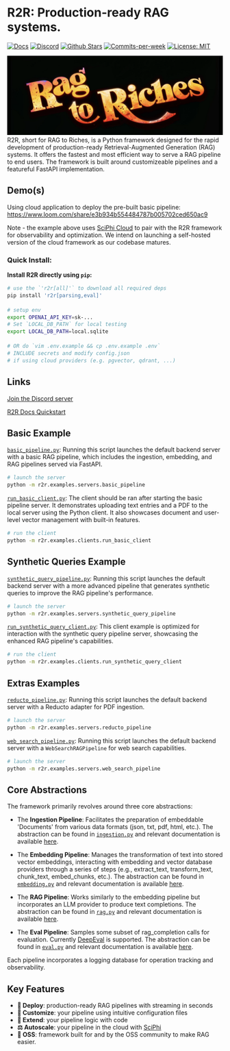 # R2R: Production-ready RAG systems.

<p align="left">
  <a href="https://r2r-docs.sciphi.ai"><img src="https://img.shields.io/badge/docs.sciphi.ai-3F16E4" alt="Docs"></a>
  <a href="https://discord.gg/p6KqD2kjtB"><img src="https://img.shields.io/discord/1120774652915105934?style=social&logo=discord" alt="Discord"></a>
  <a href="https://github.com/SciPhi-AI"><img src="https://img.shields.io/github/stars/SciPhi-AI/R2R" alt="Github Stars"></a>
  <a href="https://github.com/SciPhi-AI/R2R/pulse"><img src="https://img.shields.io/github/commit-activity/w/SciPhi-AI/R2R" alt="Commits-per-week"></a>
  <a href="https://opensource.org/licenses/MIT"><img src="https://img.shields.io/badge/License-MIT-purple.svg" alt="License: MIT"></a>
</p>

<img src="./docs/pages/r2r.png" alt="Sciphi Framework">
R2R, short for RAG to Riches, is a Python framework designed for the rapid development of production-ready Retrieval-Augmented Generation (RAG) systems. It offers the fastest and most efficient way to serve a RAG pipeline to end users. The framework is built around customizeable pipelines and a featureful FastAPI implementation.

## Demo(s)

Using cloud application to deploy the pre-built basic pipeline:
https://www.loom.com/share/e3b934b554484787b005702ced650ac9

Note - the example above uses [SciPhi Cloud](https://app.sciphi.ai) to pair with the R2R framework for observability and optimization. We intend on launching a self-hosted version of the cloud framework as our codebase matures.

### Quick Install:

**Install R2R directly using `pip`:**

```bash
# use the `'r2r[all]'` to download all required deps
pip install 'r2r[parsing,eval]'

# setup env 
export OPENAI_API_KEY=sk-...
# Set `LOCAL_DB_PATH` for local testing
export LOCAL_DB_PATH=local.sqlite

# OR do `vim .env.example && cp .env.example .env`
# INCLUDE secrets and modify config.json
# if using cloud providers (e.g. pgvector, qdrant, ...)
```

## Links

[Join the Discord server](https://discord.gg/p6KqD2kjtB)

[R2R Docs Quickstart](https://r2r-docs.sciphi.ai/getting-started/quick-install)

## Basic Example

[`basic_pipeline.py`](r2r/examples/servers/basic_pipeline.py): Running this script launches the default backend server with a basic RAG pipeline, which includes the ingestion, embedding, and RAG pipelines served via FastAPI.

   ```bash
   # launch the server
   python -m r2r.examples.servers.basic_pipeline
   ```

[`run_basic_client.py`](r2r/examples/clients/run_basic_client.py): The client should be ran after starting the basic pipeline server. It demonstrates uploading text entries and a PDF to the local server using the Python client. It also showcases document and user-level vector management with built-in features.

   ```bash
   # run the client
   python -m r2r.examples.clients.run_basic_client
   ```

## Synthetic Queries Example

[`synthetic_query_pipeline.py`](r2r/examples/servers/synthetic_query_pipeline.py): Running this script launches the default backend server with a more advanced pipeline that generates synthetic queries to improve the RAG pipeline's performance.

   ```bash
   # launch the server
   python -m r2r.examples.servers.synthetic_query_pipeline
   ```

[`run_synthetic_query_client.py`](r2r/examples/clients/run_synthetic_query_client.py): This client example is optimized for interaction with the synthetic query pipeline server, showcasing the enhanced RAG pipeline's capabilities.

   ```bash
   # run the client
   python -m r2r.examples.clients.run_synthetic_query_client
   ```

## Extras Examples

[`reducto_pipeline.py`](r2r/examples/servers/reducto_pipeline.py): Running this script launches the default backend server with a Reducto adapter for PDF ingestion.

   ```bash
   # launch the server
   python -m r2r.examples.servers.reducto_pipeline
   ```

[`web_search_pipeline.py`](r2r/examples/servers/web_search_pipeline.py): Running this script launches the default backend server with a `WebSearchRAGPipeline` for web search capabilities.

   ```bash
   # launch the server
   python -m r2r.examples.servers.web_search_pipeline
   ```

## Core Abstractions

The framework primarily revolves around three core abstractions:

- The **Ingestion Pipeline**: Facilitates the preparation of embeddable 'Documents' from various data formats (json, txt, pdf, html, etc.). The abstraction can be found in [`ingestion.py`](r2r/core/pipelines/ingestion.py) and relevant documentation is available [here](https://r2r-docs.sciphi.ai/core-features/ingestion).

- The **Embedding Pipeline**: Manages the transformation of text into stored vector embeddings, interacting with embedding and vector database providers through a series of steps (e.g., extract_text, transform_text, chunk_text, embed_chunks, etc.). The abstraction can be found in [`embedding.py`](r2r/core/pipelines/embedding.py) and relevant documentation is available [here](https://r2r-docs.sciphi.ai/core-features/embedding).

- The **RAG Pipeline**: Works similarly to the embedding pipeline but incorporates an LLM provider to produce text completions. The abstraction can be found in [`rag.py`](r2r/core/pipelines/rag.py) and relevant documentation is available [here](https://r2r-docs.sciphi.ai/core-features/rag).

- The **Eval Pipeline**: Samples some subset of rag_completion calls for evaluation. Currently [DeepEval](https://github.com/confident-ai/deepeval) is supported. The abstraction can be found in [`eval.py`](r2r/core/pipelines/eval.py) and relevant documentation is available [here](https://r2r-docs.sciphi.ai/core-features/eval).

Each pipeline incorporates a logging database for operation tracking and observability.


## Key Features

- **🚀 Deploy**: production-ready RAG pipelines with streaming in seconds
- **🧩 Customize**: your pipeline using intuitive configuration files
- **🔌 Extend**: your pipeline logic with code
- **⚖️ Autoscale**: your pipeline in the cloud with [SciPhi](https://app.sciphi.ai/) 
- **🤖 OSS**: framework built for and by the OSS community to make RAG easier.

